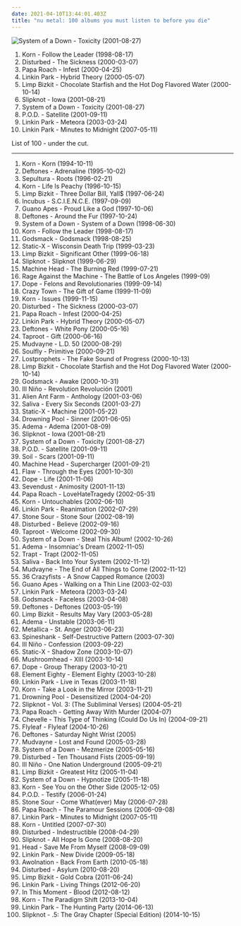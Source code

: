```yaml
---
date: 2021-04-10T13:44:01.403Z
title: "nu metal: 100 albums you must listen to before you die"
---
```

![System of a Down - Toxicity (2001-08-27)](https://img.discogs.com/wDqouRfTvtK73XbcgvRX1TT0jj0=/fit-in/600x595/filters:strip_icc():format(jpeg):mode_rgb():quality(90)/discogs-images/R-1583225-1230327195.jpeg.jpg "System of a Down - Toxicity (2001-08-27)")
<ol class="albums">
<li data-cover="http://coverartarchive.org/release/1e8f0eda-b120-4495-aec6-416d83820697/3366759968-500.jpg" data-tags="nu metal" role="button">Korn - Follow the Leader (1998-08-17)</li>
<li data-cover="http://coverartarchive.org/release/c3148be2-5622-4ba9-80a7-33ed1f6b9347/7626739846-500.jpg" data-tags="metal, nu metal" role="button">Disturbed - The Sickness (2000-03-07)</li>
<li data-cover="http://coverartarchive.org/release/98a07793-52b7-42d3-8801-2cfdca0663c3/11769582808-500.jpg" data-tags="nu metal" role="button">Papa Roach - Infest (2000-04-25)</li>
<li data-cover="http://coverartarchive.org/release/f0cd4041-f859-4b97-b563-3b5f33f98d9d/14504927551-500.jpg" data-tags="nu metal, rock" role="button">Linkin Park - Hybrid Theory (2000-05-07)</li>
<li data-cover="http://coverartarchive.org/release/db6705c1-7e7c-4497-ae08-12b7d22ab4e2/4710678617-500.jpg" data-tags="nu metal" role="button">Limp Bizkit - Chocolate Starfish and the Hot Dog Flavored Water (2000-10-14)</li>
<li data-cover="https://img.discogs.com/XTd3XQx8DGr3Y70JY3h0N2ymFSI=/fit-in/600x599/filters:strip_icc():format(jpeg):mode_rgb():quality(90)/discogs-images/R-2273339-1453263561-8717.jpeg.jpg" data-tags="nu metal, metal" role="button">Slipknot - Iowa (2001-08-21)</li>
<li data-cover="https://img.discogs.com/wDqouRfTvtK73XbcgvRX1TT0jj0=/fit-in/600x595/filters:strip_icc():format(jpeg):mode_rgb():quality(90)/discogs-images/R-1583225-1230327195.jpeg.jpg" data-tags="alternative metal, metal" role="button">System of a Down - Toxicity (2001-08-27)</li>
<li data-cover="http://coverartarchive.org/release/47c5557a-e1f8-45f3-ac2c-9636d1e55b8c/20102457939-500.jpg" data-tags="nu metal" role="button">P.O.D. - Satellite (2001-09-11)</li>
<li data-cover="http://coverartarchive.org/release/f3bfd870-0708-46d0-9953-9f5f573fb600/9085615951-500.jpg" data-tags="nu metal, rock, linkin park" role="button">Linkin Park - Meteora (2003-03-24)</li>
<li data-cover="http://coverartarchive.org/release/d08a98b7-0c33-40d6-b574-ff0ce1600af7/10874721129-500.jpg" data-tags="rock, alternative rock" role="button">Linkin Park - Minutes to Midnight (2007-05-11)</li>
</ol>
List of 100 - under the cut.
<!-- more -->

_________________

<ol class="albums">
<li data-cover="http://coverartarchive.org/release/b06d3f9d-78b1-3155-89be-e7af11730806/2192472321-500.jpg" data-tags="nu metal" role="button">
Korn - Korn (1994-10-11)
</li>
<li data-cover="http://coverartarchive.org/release/d84c56e7-2bd7-4547-a62b-0cffce02e02e/8707714870-500.jpg" data-tags="nu metal, alternative metal" role="button">
Deftones - Adrenaline (1995-10-02)
</li>
<li data-cover="http://coverartarchive.org/release/98e90fe5-2364-46fd-9a41-0b8d71be8a92/8871803526-500.jpg" data-tags="thrash metal, groove metal" role="button">
Sepultura - Roots (1996-02-21)
</li>
<li data-cover="http://coverartarchive.org/release/c93f6a84-0822-472f-ba7d-a49e475a9a43/4088021294-500.jpg" data-tags="nu metal" role="button">
Korn - Life Is Peachy (1996-10-15)
</li>
<li data-cover="https://img.discogs.com/FgdEQBXFd7GTQi4f9CjkNGRTPis=/fit-in/600x935/filters:strip_icc():format(jpeg):mode_rgb():quality(90)/discogs-images/R-6088542-1410770631-6518.jpeg.jpg" data-tags="nu metal, rapcore" role="button">
Limp Bizkit - Three Dollar Bill, Yall$ (1997-06-24)
</li>
<li data-cover="http://coverartarchive.org/release/18622368-24e9-45ce-93d5-be2e4f45b3b3/8631104442-500.jpg" data-tags="alternative rock, funk metal, rock" role="button">
Incubus - S.C.I.E.N.C.E. (1997-09-09)
</li>
<li data-cover="https://img.discogs.com/oC80XbUu1pNPEjJuxSL9mIE4OAw=/fit-in/600x922/filters:strip_icc():format(jpeg):mode_rgb():quality(90)/discogs-images/R-3500374-1332874280.jpeg.jpg" data-tags="alternative rock" role="button">
Guano Apes - Proud Like a God (1997-10-06)
</li>
<li data-cover="http://coverartarchive.org/release/cf33646a-d030-3144-ba3d-234e13634e15/10553190492-500.jpg" data-tags="alternative metal, nu metal, metal" role="button">
Deftones - Around the Fur (1997-10-24)
</li>
<li data-cover="http://coverartarchive.org/release/c183522b-1d38-3e83-aaaf-fc3fc87cdc05/14997427885-500.jpg" data-tags="alternative metal" role="button">
System of a Down - System of a Down (1998-06-30)
</li>
<li data-cover="http://coverartarchive.org/release/1e8f0eda-b120-4495-aec6-416d83820697/3366759968-500.jpg" data-tags="nu metal" role="button">
Korn - Follow the Leader (1998-08-17)
</li>
<li data-cover="http://coverartarchive.org/release/42edca7a-ab97-44bc-8b15-620a9708aabe/14971935502-500.jpg" data-tags="hard rock, metal" role="button">
Godsmack - Godsmack (1998-08-25)
</li>
<li data-cover="https://img.discogs.com/qv79n4oQBQEJ5ee3ZOxYFcBZfcQ=/fit-in/600x596/filters:strip_icc():format(jpeg):mode_rgb():quality(90)/discogs-images/R-1073449-1214927954.jpeg.jpg" data-tags="industrial metal" role="button">
Static-X - Wisconsin Death Trip (1999-03-23)
</li>
<li data-cover="http://coverartarchive.org/release/be3e00aa-368a-3f09-ac96-cd094e9a7151/3234514330-500.jpg" data-tags="nu metal" role="button">
Limp Bizkit - Significant Other (1999-06-18)
</li>
<li data-cover="http://coverartarchive.org/release/8a069e1f-3866-3b9a-941c-c20e984bf89f/18823687691-500.jpg" data-tags="nu metal, metal" role="button">
Slipknot - Slipknot (1999-06-29)
</li>
<li data-cover="http://coverartarchive.org/release/20e07279-c06b-3f99-8c47-caf048c9345f/10973639948-500.jpg" data-tags="nu metal, groove metal" role="button">
Machine Head - The Burning Red (1999-07-21)
</li>
<li data-cover="http://coverartarchive.org/release/962df9d5-0ab5-4f90-97d9-99cb0ab52360/2939556829-500.jpg" data-tags="rock" role="button">
Rage Against the Machine - The Battle of Los Angeles (1999-09)
</li>
<li data-cover="http://coverartarchive.org/release/b878a6cb-2cbb-4c51-8356-8e8d89d04e77/13895458368-500.jpg" data-tags="industrial metal, nu metal" role="button">
Dope - Felons and Revolutionaries (1999-09-14)
</li>
<li data-cover="https://img.discogs.com/00JxH-GC78GMdkj_qkb47ZwJ3OE=/fit-in/600x600/filters:strip_icc():format(jpeg):mode_rgb():quality(90)/discogs-images/R-4420449-1364407920-8248.jpeg.jpg" data-tags="rapcore" role="button">
Crazy Town - The Gift of Game (1999-11-09)
</li>
<li data-cover="https://img.discogs.com/LWvn6SvyvvcqFOHSDgXxiW3vK6k=/fit-in/600x522/filters:strip_icc():format(jpeg):mode_rgb():quality(90)/discogs-images/R-1256710-1270904362.jpeg.jpg" data-tags="nu metal" role="button">
Korn - Issues (1999-11-15)
</li>
<li data-cover="http://coverartarchive.org/release/c3148be2-5622-4ba9-80a7-33ed1f6b9347/7626739846-500.jpg" data-tags="metal, nu metal" role="button">
Disturbed - The Sickness (2000-03-07)
</li>
<li data-cover="http://coverartarchive.org/release/98a07793-52b7-42d3-8801-2cfdca0663c3/11769582808-500.jpg" data-tags="nu metal" role="button">
Papa Roach - Infest (2000-04-25)
</li>
<li data-cover="http://coverartarchive.org/release/f0cd4041-f859-4b97-b563-3b5f33f98d9d/14504927551-500.jpg" data-tags="nu metal, rock" role="button">
Linkin Park - Hybrid Theory (2000-05-07)
</li>
<li data-cover="http://coverartarchive.org/release/c7e82aec-f36b-45ef-9eb6-0721825b210b/1295812381-500.jpg" data-tags="alternative metal, nu metal" role="button">
Deftones - White Pony (2000-05-16)
</li>
<li data-cover="https://img.discogs.com/iYLwOxh7VXggVh0wKh6ACOy0tpc=/fit-in/600x587/filters:strip_icc():format(jpeg):mode_rgb():quality(90)/discogs-images/R-368241-1186356382.jpeg.jpg" data-tags="nu metal" role="button">
Taproot - Gift (2000-06-16)
</li>
<li data-cover="https://img.discogs.com/E3YSzX0vzEizblkK7Q4_1gvpF3E=/fit-in/600x526/filters:strip_icc():format(jpeg):mode_rgb():quality(90)/discogs-images/R-11118070-1510172521-2641.jpeg.jpg" data-tags="nu metal, alternative metal, metal" role="button">
Mudvayne - L.D. 50 (2000-08-29)
</li>
<li data-cover="https://img.discogs.com/7Feb1iNB1Qh6XZJcwbxC1qwiNA8=/fit-in/600x596/filters:strip_icc():format(jpeg):mode_rgb():quality(90)/discogs-images/R-2492491-1416494673-8726.jpeg.jpg" data-tags="nu metal, metal" role="button">
Soulfly - Primitive (2000-09-21)
</li>
<li data-cover="http://coverartarchive.org/release/52ac8260-43d1-49b2-8589-0827ad114894/10843717147-500.jpg" data-tags="nu metal" role="button">
Lostprophets - The Fake Sound of Progress (2000-10-13)
</li>
<li data-cover="http://coverartarchive.org/release/db6705c1-7e7c-4497-ae08-12b7d22ab4e2/4710678617-500.jpg" data-tags="nu metal" role="button">
Limp Bizkit - Chocolate Starfish and the Hot Dog Flavored Water (2000-10-14)
</li>
<li data-cover="https://img.discogs.com/cUPf2HrcH73qKcgOQAKk8bHhHe8=/fit-in/600x591/filters:strip_icc():format(jpeg):mode_rgb():quality(90)/discogs-images/R-803198-1437228257-8825.jpeg.jpg" data-tags="hard rock" role="button">
Godsmack - Awake (2000-10-31)
</li>
<li data-cover="https://img.discogs.com/6Tl5zyn-yaQWNCdlXr9fFhSvWjg=/fit-in/600x600/filters:strip_icc():format(jpeg):mode_rgb():quality(90)/discogs-images/R-1748093-1556288948-1977.jpeg.jpg" data-tags="nu metal" role="button">
Ill Niño - Revolution Revolución (2001)
</li>
<li data-cover="http://coverartarchive.org/release/e00e40a3-5ed5-4ed3-9c22-0a8ff4119bdf/10210180067-500.jpg" data-tags="alternative rock, rock" role="button">
Alien Ant Farm - Anthology (2001-03-06)
</li>
<li data-cover="http://coverartarchive.org/release/f38a8e29-3c4f-438b-809d-afd2ac0b603b/16490273372-500.jpg" data-tags="nu metal, hard rock" role="button">
Saliva - Every Six Seconds (2001-03-27)
</li>
<li data-cover="http://coverartarchive.org/release/57d61f02-3923-4e3f-8ea0-af878ffa6086/4993807159-500.jpg" data-tags="industrial metal" role="button">
Static-X - Machine (2001-05-22)
</li>
<li data-cover="https://img.discogs.com/BZcAVXS5bx_QwHuPWufCEzvwRqY=/fit-in/518x516/filters:strip_icc():format(jpeg):mode_rgb():quality(90)/discogs-images/R-4438087-1364864404-5773.jpeg.jpg" data-tags="nu metal" role="button">
Drowning Pool - Sinner (2001-06-05)
</li>
<li data-cover="http://coverartarchive.org/release/54ca7650-5a85-496c-bedd-d37a81368c03/5936163473-500.jpg" data-tags="nu metal" role="button">
Adema - Adema (2001-08-09)
</li>
<li data-cover="https://img.discogs.com/XTd3XQx8DGr3Y70JY3h0N2ymFSI=/fit-in/600x599/filters:strip_icc():format(jpeg):mode_rgb():quality(90)/discogs-images/R-2273339-1453263561-8717.jpeg.jpg" data-tags="nu metal, metal" role="button">
Slipknot - Iowa (2001-08-21)
</li>
<li data-cover="https://img.discogs.com/wDqouRfTvtK73XbcgvRX1TT0jj0=/fit-in/600x595/filters:strip_icc():format(jpeg):mode_rgb():quality(90)/discogs-images/R-1583225-1230327195.jpeg.jpg" data-tags="alternative metal, metal" role="button">
System of a Down - Toxicity (2001-08-27)
</li>
<li data-cover="http://coverartarchive.org/release/47c5557a-e1f8-45f3-ac2c-9636d1e55b8c/20102457939-500.jpg" data-tags="nu metal" role="button">
P.O.D. - Satellite (2001-09-11)
</li>
<li data-cover="http://coverartarchive.org/release/6501d73a-ed76-4a7f-b8c0-2dcc255509ce/6163003116-500.jpg" data-tags="alternative metal" role="button">
Soil - Scars (2001-09-11)
</li>
<li data-cover="http://coverartarchive.org/release/219b9a86-faf5-43b4-b3b7-45444aff5070/4262581087-500.jpg" data-tags="nu metal, metal" role="button">
Machine Head - Supercharger (2001-09-21)
</li>
<li data-cover="https://img.discogs.com/v7XavNjGA9WUtiK47xU2-3zMRkE=/fit-in/600x597/filters:strip_icc():format(jpeg):mode_rgb():quality(90)/discogs-images/R-510320-1159819313.jpeg.jpg" data-tags="nu metal" role="button">
Flaw - Through the Eyes (2001-10-30)
</li>
<li data-cover="https://img.discogs.com/FlOqofoomJvha7VnJuHNkZ69DyI=/fit-in/327x497/filters:strip_icc():format(jpeg):mode_rgb():quality(90)/discogs-images/R-8597585-1464800959-6303.jpeg.jpg" data-tags="industrial metal, nu metal" role="button">
Dope - Life (2001-11-06)
</li>
<li data-cover="https://img.discogs.com/9crr3fjxESn9gZG_OQ2TdABKMv8=/fit-in/600x596/filters:strip_icc():format(jpeg):mode_rgb():quality(90)/discogs-images/R-645776-1556249755-2449.jpeg.jpg" data-tags="metal, hard rock, alternative metal, nu metal" role="button">
Sevendust - Animosity (2001-11-13)
</li>
<li data-cover="http://coverartarchive.org/release/33c4add2-117c-3bc3-adc4-4527b4d7e0ff/11704753059-500.jpg" data-tags="nu metal, rock, hard rock" role="button">
Papa Roach - LoveHateTragedy (2002-05-31)
</li>
<li data-cover="http://coverartarchive.org/release/e7e040aa-579b-4a77-8659-37dfb09b5cef/13566328860-500.jpg" data-tags="nu metal" role="button">
Korn - Untouchables (2002-06-10)
</li>
<li data-cover="https://img.discogs.com/eHN9Cwu5MK-GOcPaxG4aLerJMbQ=/fit-in/600x600/filters:strip_icc():format(jpeg):mode_rgb():quality(90)/discogs-images/R-7728212-1502772509-3095.jpeg.jpg" data-tags="nu metal, rock" role="button">
Linkin Park - Reanimation (2002-07-29)
</li>
<li data-cover="http://coverartarchive.org/release/9baeb5d8-b7c3-4308-815f-ddf334608bd7/17893323983-500.jpg" data-tags="hard rock, metal, alternative metal" role="button">
Stone Sour - Stone Sour (2002-08-19)
</li>
<li data-cover="http://coverartarchive.org/release/c559efc2-f734-41ae-93bd-2d78414e0356/15067592506-500.jpg" data-tags="metal, hard rock, alternative metal, nu metal" role="button">
Disturbed - Believe (2002-09-16)
</li>
<li data-cover="http://coverartarchive.org/release/ad94d53f-6937-4966-a532-b60868d800e3/9270145980-500.jpg" data-tags="nu metal, rock, alternative, alternative metal" role="button">
Taproot - Welcome (2002-09-30)
</li>
<li data-cover="https://img.discogs.com/IfPm7VK8tPIDbGmQi_6sIAm_UHM=/fit-in/600x600/filters:strip_icc():format(jpeg):mode_rgb():quality(90)/discogs-images/R-4789395-1616295980-4798.png.jpg" data-tags="alternative metal" role="button">
System of a Down - Steal This Album! (2002-10-26)
</li>
<li data-cover="http://coverartarchive.org/release/8fd2bc17-cd42-4347-9b61-68d62f6566df/4637421071-500.jpg" data-tags="alternative rock, hard rock, nu metal, metal, rock" role="button">
Adema - Insomniac's Dream (2002-11-05)
</li>
<li data-cover="http://coverartarchive.org/release/e0381376-5583-4aa6-88fa-2984d25ef3a5/7915054343-500.jpg" data-tags="hard rock, rock" role="button">
Trapt - Trapt (2002-11-05)
</li>
<li data-cover="http://coverartarchive.org/release/6981ebee-21a4-3a08-8bcd-0cf650dfba12/28535485305-500.jpg" data-tags="rock, nu metal, hard rock" role="button">
Saliva - Back Into Your System (2002-11-12)
</li>
<li data-cover="http://coverartarchive.org/release/95587fcc-2007-3672-9769-1da1ccc5569e/15620888210-500.jpg" data-tags="alternative metal, nu metal, metal" role="button">
Mudvayne - The End of All Things to Come (2002-11-12)
</li>
<li data-cover="https://img.discogs.com/pm-60Tvy_j9gK6y5tjizOkt2Jm4=/fit-in/600x610/filters:strip_icc():format(jpeg):mode_rgb():quality(90)/discogs-images/R-1121453-1401953708-5066.jpeg.jpg" data-tags="metalcore" role="button">
36 Crazyfists - A Snow Capped Romance (2003)
</li>
<li data-cover="http://coverartarchive.org/release/40e7c84f-309b-4d2e-b93c-c9d56f682665/17105713835-500.jpg" data-tags="alternative rock" role="button">
Guano Apes - Walking on a Thin Line (2003-02-03)
</li>
<li data-cover="http://coverartarchive.org/release/f3bfd870-0708-46d0-9953-9f5f573fb600/9085615951-500.jpg" data-tags="nu metal, rock, linkin park" role="button">
Linkin Park - Meteora (2003-03-24)
</li>
<li data-cover="https://img.discogs.com/KRMTwE7qWAZAHT2B0pdhwNqZyXc=/fit-in/600x595/filters:strip_icc():format(jpeg):mode_rgb():quality(90)/discogs-images/R-1297711-1207470861.jpeg.jpg" data-tags="hard rock, alternative metal" role="button">
Godsmack - Faceless (2003-04-08)
</li>
<li data-cover="http://coverartarchive.org/release/ab6d3199-90d7-34de-8008-c6f072a5d43a/4766302340-500.jpg" data-tags="alternative metal" role="button">
Deftones - Deftones (2003-05-19)
</li>
<li data-cover="https://img.discogs.com/kVvo2DTkK2Dzl7sgWMGmEQRnFsc=/fit-in/600x533/filters:strip_icc():format(jpeg):mode_rgb():quality(90)/discogs-images/R-506066-1415177260-6396.jpeg.jpg" data-tags="nu metal, rapcore, rock" role="button">
Limp Bizkit - Results May Vary (2003-05-28)
</li>
<li data-cover="https://img.discogs.com/Or2_qLd29JC7Tk2mfFQ6lxxTIjE=/fit-in/600x590/filters:strip_icc():format(jpeg):mode_rgb():quality(90)/discogs-images/R-2046370-1398872842-3751.jpeg.jpg" data-tags="nu metal" role="button">
Adema - Unstable (2003-06-11)
</li>
<li data-cover="https://img.discogs.com/kF9iKRsz7Si3aPgDV2T74KAXepE=/fit-in/450x398/filters:strip_icc():format(jpeg):mode_rgb():quality(90)/discogs-images/R-1961563-1255210779.jpeg.jpg" data-tags="heavy metal, metal, thrash metal" role="button">
Metallica - St. Anger (2003-06-23)
</li>
<li data-cover="https://img.discogs.com/61pR2y8_a7JYJnm2AAtaPpZNeFY=/fit-in/600x600/filters:strip_icc():format(jpeg):mode_rgb():quality(90)/discogs-images/R-2805110-1501822761-5526.jpeg.jpg" data-tags="industrial metal, nu metal" role="button">
Spineshank - Self-Destructive Pattern (2003-07-30)
</li>
<li data-cover="http://coverartarchive.org/release/042269cc-85b8-4be7-be7b-f0d824b87605/8544129324-500.jpg" data-tags="nu metal" role="button">
Ill Niño - Confession (2003-09-22)
</li>
<li data-cover="https://img.discogs.com/p58mdDNi8-zXW5dI5bDWiI-LMwM=/fit-in/600x450/filters:strip_icc():format(jpeg):mode_rgb():quality(90)/discogs-images/R-7220441-1436464508-9956.jpeg.jpg" data-tags="industrial metal" role="button">
Static-X - Shadow Zone (2003-10-07)
</li>
<li data-cover="http://coverartarchive.org/release/ace5c1af-1fc8-43aa-9ff7-bced160a8859/8120232073-500.jpg" data-tags="alternative metal, metal, nu metal, mushroomhead" role="button">
Mushroomhead - XIII (2003-10-14)
</li>
<li data-cover="http://coverartarchive.org/release/201168d1-ca56-4b6e-9bb2-f37deb6bf045/28275822140-500.jpg" data-tags="industrial metal, nu metal" role="button">
Dope - Group Therapy (2003-10-21)
</li>
<li data-cover="https://img.discogs.com/Aps8rjlwnJWV4Gu-tfAkYEFZnlM=/fit-in/600x591/filters:strip_icc():format(jpeg):mode_rgb():quality(90)/discogs-images/R-1065022-1212577271.jpeg.jpg" data-tags="nu metal" role="button">
Element Eighty - Element Eighty (2003-10-28)
</li>
<li data-cover="http://coverartarchive.org/release/0edb5cf7-aaff-4376-8a6b-373a0f08ce39/15089945297-500.jpg" data-tags="nu metal" role="button">
Linkin Park - Live in Texas (2003-11-18)
</li>
<li data-cover="http://coverartarchive.org/release/d294a5f4-eb5d-31f3-b895-6bcb3bc147ba/4266344000-500.jpg" data-tags="nu metal" role="button">
Korn - Take a Look in the Mirror (2003-11-21)
</li>
<li data-cover="http://coverartarchive.org/release/21478f60-2242-4c17-8fed-506581a14996/14503017209-500.jpg" data-tags="metal, alternative metal, heavy metal, hard rock, nu metal" role="button">
Drowning Pool - Desensitized (2004-04-20)
</li>
<li data-cover="http://coverartarchive.org/release/9c20d207-b383-47ab-8c60-a9a2a92b8f34/12966446504-500.jpg" data-tags="nu metal, metal, alternative metal" role="button">
Slipknot - Vol. 3: (The Subliminal Verses) (2004-05-21)
</li>
<li data-cover="https://img.discogs.com/Y3ZrWLBHYpX5M-UGLTgRcVZIEvI=/fit-in/600x595/filters:strip_icc():format(jpeg):mode_rgb():quality(90)/discogs-images/R-3063213-1326676273.jpeg.jpg" data-tags="nu metal, rock, hard rock, alternative rock" role="button">
Papa Roach - Getting Away With Murder (2004-07)
</li>
<li data-cover="https://img.discogs.com/IyRZRsUYrrVPGyj-0oUHHzT9QEc=/fit-in/600x598/filters:strip_icc():format(jpeg):mode_rgb():quality(90)/discogs-images/R-912144-1510186921-6560.jpeg.jpg" data-tags="alternative rock" role="button">
Chevelle - This Type of Thinking (Could Do Us In) (2004-09-21)
</li>
<li data-cover="https://img.discogs.com/siliP9KWt0ywP1IntEzYd8rCZ84=/fit-in/350x350/filters:strip_icc():format(jpeg):mode_rgb():quality(90)/discogs-images/R-789078-1403779298-7728.jpeg.jpg" data-tags="alternative rock, rock, female vocalists" role="button">
Flyleaf - Flyleaf (2004-10-26)
</li>
<li data-cover="http://coverartarchive.org/release/94e45b3f-3669-3e9a-a53b-d7a104ac83e4/8707741692-500.jpg" data-tags="alternative metal, metal" role="button">
Deftones - Saturday Night Wrist (2005)
</li>
<li data-cover="http://coverartarchive.org/release/4862e45e-127d-423a-a4bf-95b79197c84a/10796070605-500.jpg" data-tags="nu metal, alternative metal" role="button">
Mudvayne - Lost and Found (2005-03-28)
</li>
<li data-cover="http://coverartarchive.org/release/b9388241-ca23-3184-a445-c953b8de20dc/4808228814-500.jpg" data-tags="alternative metal, metal" role="button">
System of a Down - Mezmerize (2005-05-16)
</li>
<li data-cover="http://coverartarchive.org/release/d618f88f-a4a7-4028-a9e7-a2f3bcc3d9c3/15011664685-500.jpg" data-tags="metal, hard rock, alternative metal, nu metal" role="button">
Disturbed - Ten Thousand Fists (2005-09-19)
</li>
<li data-cover="https://img.discogs.com/ONYklrs-TeesouaNwVJmODaBZQk=/fit-in/317x314/filters:strip_icc():format(jpeg):mode_rgb():quality(90)/discogs-images/R-1748082-1240787802.jpeg.jpg" data-tags="nu metal" role="button">
Ill Niño - One Nation Underground (2005-09-21)
</li>
<li data-cover="http://coverartarchive.org/release/79784f58-98d1-4a7b-b5b1-74a27b880d26/6374695874-500.jpg" data-tags="nu metal, rapcore" role="button">
Limp Bizkit - Greatest Hitz (2005-11-04)
</li>
<li data-cover="https://img.discogs.com/tNvWW37Z6Qd1xkwFI8Yb0AYvHYc=/fit-in/600x600/filters:strip_icc():format(jpeg):mode_rgb():quality(90)/discogs-images/R-1788570-1532399384-1590.png.jpg" data-tags="alternative metal" role="button">
System of a Down - Hypnotize (2005-11-18)
</li>
<li data-cover="http://coverartarchive.org/release/6dcf1672-f710-4dc8-ae60-46ca885cdb37/11881240850-500.jpg" data-tags="nu metal" role="button">
Korn - See You on the Other Side (2005-12-05)
</li>
<li data-cover="http://coverartarchive.org/release/86720349-4e06-40a3-8c07-f6cd49f8cd01/2106182279-500.jpg" data-tags="nu metal" role="button">
P.O.D. - Testify (2006-01-24)
</li>
<li data-cover="http://coverartarchive.org/release/c7547981-f332-4ccf-873c-4296dd21503e/7566294873-500.jpg" data-tags="hard rock" role="button">
Stone Sour - Come What(ever) May (2006-07-28)
</li>
<li data-cover="https://img.discogs.com/pGdNvei8HLXRWvqgpZg6iFyRlJw=/fit-in/225x225/filters:strip_icc():format(jpeg):mode_rgb():quality(90)/discogs-images/R-2905381-1353078957-4317.jpeg.jpg" data-tags="alternative rock, hard rock, rock" role="button">
Papa Roach - The Paramour Sessions (2006-09-08)
</li>
<li data-cover="http://coverartarchive.org/release/d08a98b7-0c33-40d6-b574-ff0ce1600af7/10874721129-500.jpg" data-tags="rock, alternative rock" role="button">
Linkin Park - Minutes to Midnight (2007-05-11)
</li>
<li data-cover="https://img.discogs.com/B8R-CkWTVPLzuUN4pVvS1IXAy8k=/fit-in/600x591/filters:strip_icc():format(jpeg):mode_rgb():quality(90)/discogs-images/R-7698892-1480035733-6881.jpeg.jpg" data-tags="nu metal" role="button">
Korn - Untitled (2007-07-30)
</li>
<li data-cover="http://coverartarchive.org/release/8bf771ef-dad7-4ff0-911a-d9661fee3df1/10702278185-500.jpg" data-tags="metal, hard rock, alternative metal" role="button">
Disturbed - Indestructible (2008-04-29)
</li>
<li data-cover="https://img.discogs.com/jrYQBa3eA44Q-sfCjA2N1t8pj8w=/fit-in/600x576/filters:strip_icc():format(jpeg):mode_rgb():quality(90)/discogs-images/R-8022592-1534735522-4348.jpeg.jpg" data-tags="metal, alternative metal, nu metal" role="button">
Slipknot - All Hope Is Gone (2008-08-20)
</li>
<li data-cover="http://coverartarchive.org/release/aa052d1e-374f-4aff-ab7c-23d3a6982949/16523540617-500.jpg" data-tags="nu metal, alternative metal" role="button">
Head - Save Me From Myself (2008-09-09)
</li>
<li data-cover="http://coverartarchive.org/release/d1683e78-37ec-478c-bc22-8c8c09a94244/7125564638-500.jpg" data-tags="alternative rock, transformers, nu metal, nu-metal" role="button">
Linkin Park - New Divide (2009-05-18)
</li>
<li data-cover="http://coverartarchive.org/release/7da1c848-8b3a-4143-a889-5d293c502150/5036652486-500.jpg" data-tags="nu metal" role="button">
Awolnation - Back From Earth (2010-05-18)
</li>
<li data-cover="https://img.discogs.com/yPA9SqOUWxYcWuMPCLXSu-_RHSk=/fit-in/600x534/filters:strip_icc():format(jpeg):mode_rgb():quality(90)/discogs-images/R-2418023-1413125052-1157.jpeg.jpg" data-tags="alternative metal" role="button">
Disturbed - Asylum (2010-08-20)
</li>
<li data-cover="http://coverartarchive.org/release/6bd6e65f-2584-4a20-a88d-695d32ed429d/7687347287-500.jpg" data-tags="rapcore, nu metal" role="button">
Limp Bizkit - Gold Cobra (2011-06-24)
</li>
<li data-cover="http://coverartarchive.org/release/bb58b36a-81ce-4b61-a757-fc937b9f95f4/7388937676-500.jpg" data-tags="alternative rock" role="button">
Linkin Park - Living Things (2012-06-20)
</li>
<li data-cover="http://coverartarchive.org/release/31320c1d-6a86-478d-9a2a-8712a611cdb3/7368420695-500.jpg" data-tags="metalcore, alternative metal, metal, industrial metal, nu metal" role="button">
In This Moment - Blood (2012-08-12)
</li>
<li data-cover="http://coverartarchive.org/release/7f44d182-e925-448b-98b7-a525314079a0/7969942055-500.jpg" data-tags="nu metal" role="button">
Korn - The Paradigm Shift (2013-10-04)
</li>
<li data-cover="http://coverartarchive.org/release/cf1c9b8d-544d-4741-99b6-d3e06f001417/11796648242-500.jpg" data-tags="rock, alternative rock, alternative metal" role="button">
Linkin Park - The Hunting Party (2014-06-13)
</li>
<li data-cover="http://coverartarchive.org/release/f66b0034-2511-4d5f-b0a7-345e330604d3/8142145163-500.jpg" data-tags="heavy metal, alternative metal, nu metal" role="button">
Slipknot - .5: The Gray Chapter (Special Edition) (2014-10-15)
</li>
</ol>